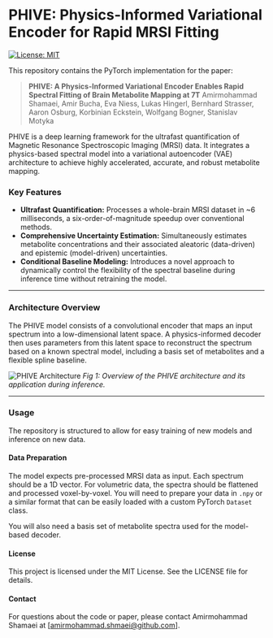 # PHIVE: Physics-Informed Variational Encoder for Rapid MRSI Fitting
[![License: MIT](https://img.shields.io/badge/License-MIT-yellow.svg)](https://opensource.org/licenses/MIT)

This repository contains the PyTorch implementation for the paper:

> **PHIVE: A Physics-Informed Variational Encoder Enables Rapid Spectral Fitting of Brain Metabolite Mapping at 7T**
> Amirmohammad Shamaei, Amir Bucha, Eva Niess, Lukas Hingerl, Bernhard Strasser, Aaron Osburg, Korbinian Eckstein, Wolfgang Bogner, Stanislav Motyka  

PHIVE is a deep learning framework for the ultrafast quantification of Magnetic Resonance Spectroscopic Imaging (MRSI) data. It integrates a physics-based spectral model into a variational autoencoder (VAE) architecture to achieve highly accelerated, accurate, and robust metabolite mapping.

### Key Features
* **Ultrafast Quantification:** Processes a whole-brain MRSI dataset in ~6 milliseconds, a six-order-of-magnitude speedup over conventional methods.
* **Comprehensive Uncertainty Estimation:** Simultaneously estimates metabolite concentrations and their associated aleatoric (data-driven) and epistemic (model-driven) uncertainties.
* **Conditional Baseline Modeling:** Introduces a novel approach to dynamically control the flexibility of the spectral baseline during inference time without retraining the model.

---

### Architecture Overview

The PHIVE model consists of a convolutional encoder that maps an input spectrum into a low-dimensional latent space. A physics-informed decoder then uses parameters from this latent space to reconstruct the spectrum based on a known spectral model, including a basis set of metabolites and a flexible spline baseline.

![PHIVE Architecture](https://imgur.com/a/lbDJ8gZ)
*Fig 1: Overview of the PHIVE architecture and its application during inference.*

---

### Usage

The repository is structured to allow for easy training of new models and inference on new data.

#### Data Preparation

The model expects pre-processed MRSI data as input. Each spectrum should be a 1D vector. For volumetric data, the spectra should be flattened and processed voxel-by-voxel. You will need to prepare your data in `.npy` or a similar format that can be easily loaded with a custom PyTorch `Dataset` class.

You will also need a basis set of metabolite spectra used for the model-based decoder.

#### License
This project is licensed under the MIT License. See the LICENSE file for details.

#### Contact
For questions about the code or paper, please contact Amirmohammad Shamaei at [amirmohammad.shmaei@github.com].
